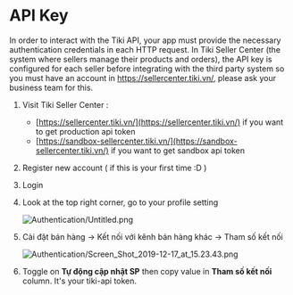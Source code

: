 
# API Key

In order to interact with the Tiki API, your app must provide the necessary authentication credentials in each HTTP request.
In Tiki Seller Center (the system where sellers manage their products and orders), the API key is configured for each seller before integrating with the third party system so you must have an account in https://sellercenter.tiki.vn/, please ask your business team for this.

1. Visit Tiki Seller Center :
    - [https://sellercenter.tiki.vn/](https://sellercenter.tiki.vn/) if you want to get production api token
    - [https://sandbox-sellercenter.tiki.vn/](https://sandbox-sellercenter.tiki.vn/) if you want to get sandbox api token
2. Register new account ( if this is your first time :D )
3. Login 
4. Look at the top right corner, go to your profile setting 

    ![Authentication/Untitled.png](https://salt.tikicdn.com/ts/docs/9c/38/94/3be3f97e348f50e508f54f29a45731e3.png)

5. Cài đặt bán hàng → Kết nối với kênh bán hàng khác → Tham số kết nối 

    ![Authentication/Screen_Shot_2019-12-17_at_15.23.43.png](https://salt.tikicdn.com/ts/docs/7d/1e/07/45bd75e6a4a62b6919975e740a915ac3.png)

6. Toggle on **Tự động cập nhật SP** then copy value in **Tham số kết nối** column. It's your tiki-api token.
